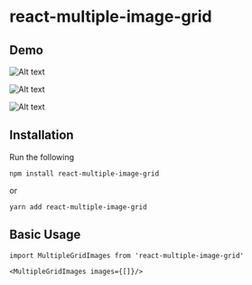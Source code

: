 # react-multiple-image-grid
## 
## Demo

![Alt text](https://raw.githubusercontent.com/soumyadeephalder/react-multiple-image-grid/master/demo/demo.png?raw=true)

<!-- ![Alt text](https://raw.githubusercontent.com/soumyadeephalder/react-multiple-image-grid/master/demo/demo-1-img.png?raw=true) -->

![Alt text](https://raw.githubusercontent.com/soumyadeephalder/react-multiple-image-grid/master/demo/demo-2-img.png?raw=true)

<!-- ![Alt text](https://raw.githubusercontent.com/soumyadeephalder/react-multiple-image-grid/master/demo/demo-3-img.png?raw=true) -->

![Alt text](https://raw.githubusercontent.com/soumyadeephalder/react-multiple-image-grid/master/demo/demo-5more-img.png?raw=true)

## 

## Installation

Run the following
```
npm install react-multiple-image-grid
```
or
```
yarn add react-multiple-image-grid
```

## Basic Usage

```
import MultipleGridImages from 'react-multiple-image-grid'

<MultipleGridImages images={[]}/>
